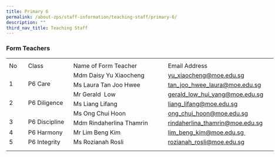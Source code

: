 ```yaml
---
title: Primary 6
permalink: /about-zps/staff-information/teaching-staff/primary-6/
description: ""
third_nav_title: Teaching Staff
---
```

###  **Form Teachers**
<table style="border-collapse:
 collapse;width:546pt" width="727" cellspacing="0" cellpadding="0" border="0"><colgroup><col style="mso-width-source:userset;mso-width-alt:1462;width:30pt" width="40"> <col style="mso-width-source:userset;mso-width-alt:4278;width:88pt" width="117"> <col style="mso-width-source:userset;mso-width-alt:10422;width:214pt" width="285"> <col style="mso-width-source:userset;mso-width-alt:10422;width:214pt" width="285"></colgroup><tbody><tr style="mso-height-source:userset;height:6.75pt" height="9"><td style="height:6.75pt;width:30pt" width="40" class="xl66" height="9"></td><td style="width:88pt" width="117"></td><td style="width:214pt" width="285"></td><td style="width:214pt" width="285" class="xl72"></td></tr><tr style="height:15.75pt" height="21"><td style="height:15.75pt;width:30pt" width="40" class="xl69" height="21">No</td><td style="border-left:none;width:88pt" width="117" class="xl68">Class</td><td style="border-left:none;width:214pt" width="285" class="xl68">Name of Form Teacher</td><td style="border-left:none" class="xl73">Email Address</td></tr><tr style="height:15.75pt" height="21"><td style="height:31.5pt;width:30pt" width="40" class="xl70" height="42" rowspan="2">
<br>1</td><td style="width:88pt" width="117" class="xl71" rowspan="2">
<br>P6 Care</td><td style="border-top:none" class="xl67">Mdm Daisy Yu Xiaocheng</td><td style="border-top:none;border-left:none" class="xl74"><a href="mailto:yu_xiaocheng@moe.edu.sg">yu_xiaocheng@moe.edu.sg</a></td></tr><tr style="height:15.75pt" height="21"><td style="height:15.75pt;border-top:none" class="xl67" height="21">Ms Laura Tan Joo Hwee</td><td style="border-top:none;border-left:none" class="xl74"><a href="mailto:tan_joo_hwee_laura@moe.edu.sg">tan_joo_hwee_laura@moe.edu.sg</a></td></tr><tr style="height:15.75pt" height="21"><td style="height:31.5pt;width:30pt" width="40" class="xl70" height="42" rowspan="2">
<br>2</td><td style="width:88pt" width="117" class="xl71" rowspan="2">
<br>P6 Diligence</td><td style="border-top:none" class="xl67">Mr Gerald<span style="mso-spacerun:yes">&nbsp; </span>Low</td><td style="border-top:none;border-left:none" class="xl74"><a href="mailto:gerald_low_hui_yang@moe.edu.sg">gerald_low_hui_yang@moe.edu.sg</a></td></tr><tr style="height:15.75pt" height="21"><td style="height:15.75pt;border-top:none" class="xl67" height="21">Ms Liang Lifang</td><td style="border-top:none;border-left:none" class="xl74"><a href="mailto:liang_lifang@moe.edu.sg">liang_lifang@moe.edu.sg</a></td></tr><tr style="height:15.75pt" height="21"><td style="height:31.5pt;width:30pt" width="40" class="xl70" height="42" rowspan="2">
<br>3</td><td style="width:88pt" width="117" class="xl71" rowspan="2">
<br>P6 Discipline</td><td style="border-top:none" class="xl67">Ms Ong Chui Hoon</td><td style="border-top:none;border-left:none" class="xl74"><a href="mailto:ong_chui_hoon@moe.edu.sg">ong_chui_hoon@moe.edu.sg</a></td></tr><tr style="height:15.75pt" height="21"><td style="height:15.75pt;border-top:none" class="xl67" height="21">Mdm Rindaherlina Thamrin</td><td style="border-top:none;border-left:none" class="xl74"><a href="mailto:rindaherlina_thamrin@moe.edu.sg">rindaherlina_thamrin@moe.edu.sg</a></td></tr><tr style="height:15.75pt" height="21"><td style="height:15.75pt;width:30pt" width="40" class="xl70" height="21">4</td><td style="width:88pt" width="117" class="xl71">P6 Harmony</td><td style="border-top:none" class="xl67">Mr Lim Beng Kim</td><td style="border-top:none;border-left:none" class="xl74"><a href="mailto:lim_beng_kim@moe.edu.sg">lim_beng_kim@moe.edu.sg&nbsp;</a></td></tr><tr style="mso-height-source:userset;height:15.75pt" height="21"><td style="height:15.75pt;width:30pt" width="40" class="xl70" height="21">5</td><td style="width:88pt" width="117" class="xl75">P6 Integrity<span style="mso-spacerun:yes">&nbsp;</span></td><td style="border-top:none;border-left:none" class="xl67">Ms Rozianah Rosli</td><td style="border-top:none;border-left:none" class="xl74"><a href="mailto:rozianah_rosli@moe.edu.sg">rozianah_rosli@moe.edu.sg</a></td></tr><tr style="mso-height-source:userset;height:7.5pt" height="10"><td style="height:7.5pt" class="xl66" height="10"></td><td></td><td></td><td class="xl72"></td></tr></tbody></table>